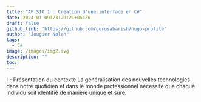 ```yaml
---
title: "AP SIO 1 : Création d'une interface en C#"
date: 2024-01-09T23:29:21+05:30
draft: false
github_link: "https://github.com/gurusabarish/hugo-profile"
author: "Jougier Nolan"
tags:
  - C#
image: /images/img2.svg
description: ""
toc:
---
```


 I - Présentation du contexte La généralisation des nouvelles technologies dans notre quotidien et dans le monde professionnel nécessite que chaque individu soit identifié de manière unique et sûre.


